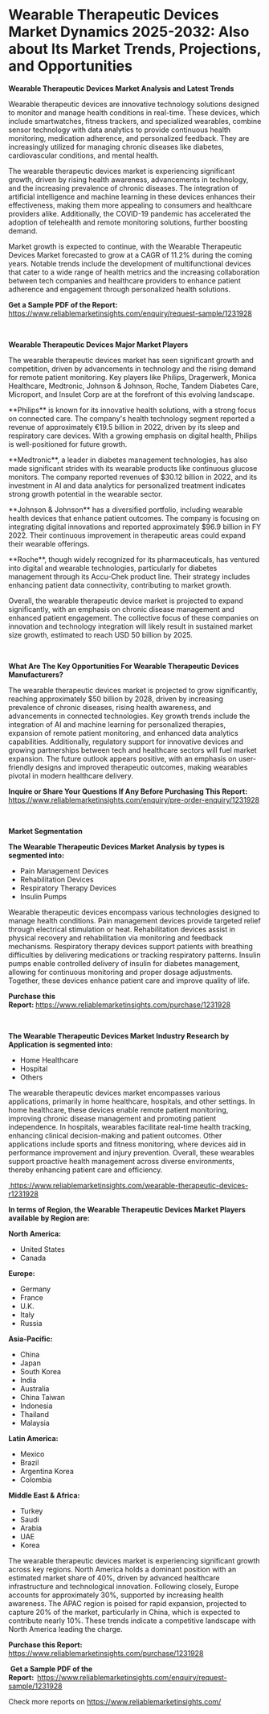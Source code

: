 <p><h1>Wearable Therapeutic Devices Market Dynamics 2025-2032: Also about Its Market Trends, Projections, and Opportunities</h1></p><p><strong>Wearable Therapeutic Devices Market Analysis and Latest Trends</strong></p>
<p><p>Wearable therapeutic devices are innovative technology solutions designed to monitor and manage health conditions in real-time. These devices, which include smartwatches, fitness trackers, and specialized wearables, combine sensor technology with data analytics to provide continuous health monitoring, medication adherence, and personalized feedback. They are increasingly utilized for managing chronic diseases like diabetes, cardiovascular conditions, and mental health.</p><p>The wearable therapeutic devices market is experiencing significant growth, driven by rising health awareness, advancements in technology, and the increasing prevalence of chronic diseases. The integration of artificial intelligence and machine learning in these devices enhances their effectiveness, making them more appealing to consumers and healthcare providers alike. Additionally, the COVID-19 pandemic has accelerated the adoption of telehealth and remote monitoring solutions, further boosting demand.</p><p>Market growth is expected to continue, with the Wearable Therapeutic Devices Market forecasted to grow at a CAGR of 11.2% during the coming years. Notable trends include the development of multifunctional devices that cater to a wide range of health metrics and the increasing collaboration between tech companies and healthcare providers to enhance patient adherence and engagement through personalized health solutions.</p></p>
<p><strong>Get a Sample PDF of the Report:&nbsp;</strong> <a href="https://www.reliablemarketinsights.com/enquiry/request-sample/1231928?utm_campaign=2514&utm_medium=2&utm_source=Github&utm_content=ia&utm_term=06032025&utm_id=wearable-therapeutic-devices">https://www.reliablemarketinsights.com/enquiry/request-sample/1231928</a></p>
<p>&nbsp;</p>
<p><strong>Wearable Therapeutic Devices Major Market Players</strong></p>
<p><p>The wearable therapeutic devices market has seen significant growth and competition, driven by advancements in technology and the rising demand for remote patient monitoring. Key players like Philips, Dragerwerk, Monica Healthcare, Medtronic, Johnson & Johnson, Roche, Tandem Diabetes Care, Microport, and Insulet Corp are at the forefront of this evolving landscape.</p><p>**Philips** is known for its innovative health solutions, with a strong focus on connected care. The company's health technology segment reported a revenue of approximately €19.5 billion in 2022, driven by its sleep and respiratory care devices. With a growing emphasis on digital health, Philips is well-positioned for future growth.</p><p>**Medtronic**, a leader in diabetes management technologies, has also made significant strides with its wearable products like continuous glucose monitors. The company reported revenues of $30.12 billion in 2022, and its investment in AI and data analytics for personalized treatment indicates strong growth potential in the wearable sector.</p><p>**Johnson & Johnson** has a diversified portfolio, including wearable health devices that enhance patient outcomes. The company is focusing on integrating digital innovations and reported approximately $96.9 billion in FY 2022. Their continuous improvement in therapeutic areas could expand their wearable offerings.</p><p>**Roche**, though widely recognized for its pharmaceuticals, has ventured into digital and wearable technologies, particularly for diabetes management through its Accu-Chek product line. Their strategy includes enhancing patient data connectivity, contributing to market growth.</p><p>Overall, the wearable therapeutic device market is projected to expand significantly, with an emphasis on chronic disease management and enhanced patient engagement. The collective focus of these companies on innovation and technology integration will likely result in sustained market size growth, estimated to reach USD 50 billion by 2025.</p></p>
<p>&nbsp;</p>
<p><strong>What Are The Key Opportunities For Wearable Therapeutic Devices Manufacturers?</strong></p>
<p><p>The wearable therapeutic devices market is projected to grow significantly, reaching approximately $50 billion by 2028, driven by increasing prevalence of chronic diseases, rising health awareness, and advancements in connected technologies. Key growth trends include the integration of AI and machine learning for personalized therapies, expansion of remote patient monitoring, and enhanced data analytics capabilities. Additionally, regulatory support for innovative devices and growing partnerships between tech and healthcare sectors will fuel market expansion. The future outlook appears positive, with an emphasis on user-friendly designs and improved therapeutic outcomes, making wearables pivotal in modern healthcare delivery.</p></p>
<p><strong>Inquire or Share Your Questions If Any Before Purchasing This Report:</strong> <a href="https://www.reliablemarketinsights.com/enquiry/pre-order-enquiry/1231928?utm_campaign=2514&utm_medium=2&utm_source=Github&utm_content=ia&utm_term=06032025&utm_id=wearable-therapeutic-devices">https://www.reliablemarketinsights.com/enquiry/pre-order-enquiry/1231928</a></p>
<p>&nbsp;</p>
<p><strong>Market Segmentation</strong></p>
<p><strong>The Wearable Therapeutic Devices Market Analysis by types is segmented into:</strong></p>
<p><ul><li>Pain Management Devices</li><li>Rehabilitation Devices</li><li>Respiratory Therapy Devices</li><li>Insulin Pumps</li></ul></p>
<p><p>Wearable therapeutic devices encompass various technologies designed to manage health conditions. Pain management devices provide targeted relief through electrical stimulation or heat. Rehabilitation devices assist in physical recovery and rehabilitation via monitoring and feedback mechanisms. Respiratory therapy devices support patients with breathing difficulties by delivering medications or tracking respiratory patterns. Insulin pumps enable controlled delivery of insulin for diabetes management, allowing for continuous monitoring and proper dosage adjustments. Together, these devices enhance patient care and improve quality of life.</p></p>
<p><strong>Purchase this Report:&nbsp;</strong><a href="https://www.reliablemarketinsights.com/purchase/1231928?utm_campaign=2514&utm_medium=2&utm_source=Github&utm_content=ia&utm_term=06032025&utm_id=wearable-therapeutic-devices">https://www.reliablemarketinsights.com/purchase/1231928</a></p>
<p>&nbsp;</p>
<p><strong>The Wearable Therapeutic Devices Market Industry Research by Application is segmented into:</strong></p>
<p><ul><li>Home Healthcare</li><li>Hospital</li><li>Others</li></ul></p>
<p><p>The wearable therapeutic devices market encompasses various applications, primarily in home healthcare, hospitals, and other settings. In home healthcare, these devices enable remote patient monitoring, improving chronic disease management and promoting patient independence. In hospitals, wearables facilitate real-time health tracking, enhancing clinical decision-making and patient outcomes. Other applications include sports and fitness monitoring, where devices aid in performance improvement and injury prevention. Overall, these wearables support proactive health management across diverse environments, thereby enhancing patient care and efficiency.</p></p>
<p><a href="https://www.reliablemarketinsights.com/wearable-therapeutic-devices-r1231928?utm_campaign=2514&utm_medium=2&utm_source=Github&utm_content=ia&utm_term=06032025&utm_id=wearable-therapeutic-devices">&nbsp;https://www.reliablemarketinsights.com/wearable-therapeutic-devices-r1231928</a></p>
<p><strong>In terms of Region, the Wearable Therapeutic Devices Market Players available by Region are:</strong></p>
<p>
    <p> <strong> North America: </strong>
        <ul>
            <li>United States</li>
            <li>Canada</li>
        </ul>
        </p> 
    <p> <strong> Europe: </strong>
        <ul>
            <li>Germany</li>
            <li>France</li>
            <li>U.K.</li>
            <li>Italy</li>
            <li>Russia</li>
        </ul>
        </p> 
    <p> <strong> Asia-Pacific: </strong>
        <ul>
            <li>China</li>
            <li>Japan</li>
            <li>South Korea</li>
            <li>India</li>
            <li>Australia</li>
            <li>China Taiwan</li>
            <li>Indonesia</li>
            <li>Thailand</li>
            <li>Malaysia</li>
        </ul>
        </p> 
    <p> <strong> Latin America: </strong>
        <ul>
            <li>Mexico</li>
            <li>Brazil</li>
            <li>Argentina Korea</li>
            <li>Colombia</li>
        </ul>
        </p> 
    <p> <strong> Middle East & Africa: </strong>
        <ul>
            <li>Turkey</li>
            <li>Saudi</li>
            <li>Arabia</li>
            <li>UAE</li>
            <li>Korea</li>
        </ul>
    </p>
    </p>
<p><p>The wearable therapeutic devices market is experiencing significant growth across key regions. North America holds a dominant position with an estimated market share of 40%, driven by advanced healthcare infrastructure and technological innovation. Following closely, Europe accounts for approximately 30%, supported by increasing health awareness. The APAC region is poised for rapid expansion, projected to capture 20% of the market, particularly in China, which is expected to contribute nearly 10%. These trends indicate a competitive landscape with North America leading the charge.</p></p>
<p><strong>Purchase this Report: </strong><a href="https://www.reliablemarketinsights.com/purchase/1231928?utm_campaign=2514&utm_medium=2&utm_source=Github&utm_content=ia&utm_term=06032025&utm_id=wearable-therapeutic-devices">https://www.reliablemarketinsights.com/purchase/1231928</a></p>
<p>&nbsp;<strong>Get a Sample PDF of the Report:&nbsp;&nbsp;</strong><a href="https://www.reliablemarketinsights.com/enquiry/request-sample/1231928?utm_campaign=2514&utm_medium=2&utm_source=Github&utm_content=ia&utm_term=06032025&utm_id=wearable-therapeutic-devices">https://www.reliablemarketinsights.com/enquiry/request-sample/1231928</a></p>
<p><strong></strong></p>
<p>Check more reports on <a href="https://www.reliablemarketinsights.com/?utm_campaign=2514&utm_medium=2&utm_source=Github&utm_content=ia&utm_term=06032025&utm_id=wearable-therapeutic-devices">https://www.reliablemarketinsights.com/</a></p>